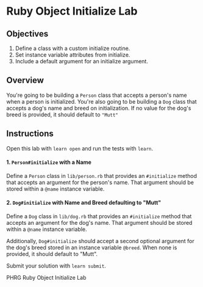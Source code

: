# Ruby Object Initialize Lab

## Objectives

1. Define a class with a custom initialize routine.
2. Set instance variable attributes from initialize.
3. Include a default argument for an initialize argument.

## Overview

You're going to be building a `Person` class that accepts a person's name when a person is initialized. You're also going to be building a `Dog` class that accepts a dog's name and breed on initialization. If no value for the dog's breed is provided, it should default to `"Mutt"`

## Instructions

Open this lab with `learn open` and run the tests with `learn`.

#### 1. `Person#initialize` with a Name

Define a `Person` class in `lib/person.rb` that provides an `#initialize` method that accepts an argument for the person's name. That argument should be stored within a `@name` instance variable.

#### 2. `Dog#initialize` with Name and Breed defaulting to "Mutt"

Define a `Dog` class in `lib/dog.rb` that provides an `#initialize` method that accepts an argument for the dog's name. That argument should be stored within a `@name` instance variable.

Additionally, `Dog#initialize` should accept a second optional argument for the dog's breed stored in an instance variable `@breed`. When none is provided, it should default to "Mutt".

Submit your solution with `learn submit`.

<p data-visibility='hidden'>PHRG Ruby Object Initialize Lab</p>